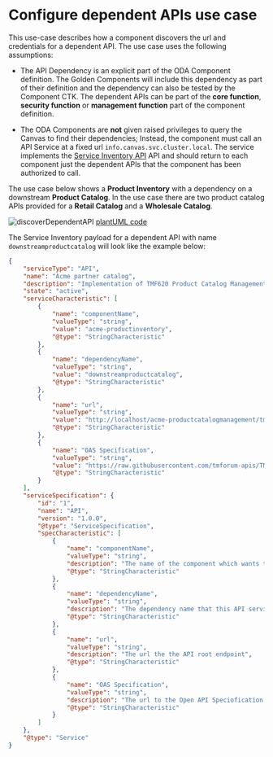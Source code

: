 # Configure dependent APIs use case

This use-case describes how a component discovers the url and credentials for a dependent API. The use case uses the following assumptions:

* The API Dependency is an explicit part of the ODA Component definition. The Golden Components will include this dependency as part of their definition and the dependency can also be tested by the Component CTK. The dependent APIs can be part of the **core function**, **security function** or **management function** part of the component definition.

* The ODA Components are **not** given raised privileges to query the Canvas to find their dependencies; Instead, the component must call an API Service at a fixed url `info.canvas.svc.cluster.local`. The service implements the [Service Inventory API](https://www.tmforum.org/resources/standard/tmf638-service-inventory-api-user-guide-v5-0-0/) API and should return to each component just the dependent APIs that the component has been authorized to call.

The use case below shows a **Product Inventory** with a dependency on a downstream **Product Catalog**. In the use case there are two product catalog APIs provided for a **Retail Catalog** and a **Wholesale Catalog**. 

![discoverDependentAPI](http://www.plantuml.com/plantuml/proxy?cache=no&src=https://raw.githubusercontent.com/tmforum-oda/oda-canvas/master/usecase-library/pumlFiles/discover-dependent-API.puml)
[plantUML code](pumlFiles/discover-dependent-API.puml)


The Service Inventory payload for a dependent API with name `downstreamproductcatalog` will look like the example below:

``` JSON
{
	"serviceType": "API",
	"name": "Acme partner catalog",
	"description": "Implementation of TMF620 Product Catalog Management Open API",
	"state": "active",
	"serviceCharacteristic": [
		{
			"name": "componentName",
			"valueType": "string",
			"value": "acme-productinventory",
			"@type": "StringCharacteristic"
		},
		{
			"name": "dependencyName",
			"valueType": "string",
			"value": "downstreamproductcatalog",
			"@type": "StringCharacteristic"
		},
		{
			"name": "url",
			"valueType": "string",
			"value": "http://localhost/acme-productcatalogmanagement/tmf-api/productCatalogManagement/v4",
			"@type": "StringCharacteristic"
		},
		{
			"name": "OAS Specification",
			"valueType": "string",
			"value": "https://raw.githubusercontent.com/tmforum-apis/TMF620_ProductCatalog/master/TMF620-ProductCatalog-v4.0.0.swagger.json",
			"@type": "StringCharacteristic"
		}
	],
	"serviceSpecification": {
		"id": "1",
		"name": "API",
		"version": "1.0.0",
		"@type": "ServiceSpecification",
		"specCharacteristic": [
			{
				"name": "componentName",
				"valueType": "string",
				"description": "The name of the component which wants to consume the API service. The component name is normally available in the environment vaiable COMPONENT_NAME",
				"@type": "StringCharacteristic"
			},
			{
				"name": "dependencyName",
				"valueType": "string",
				"description": "The dependency name that this API service matches. The dependency name is set in the Component Specification",
				"@type": "StringCharacteristic"
			},
			{
				"name": "url",
				"valueType": "string",
				"description": "The url the the API root endpoint",
				"@type": "StringCharacteristic"
			},
			{
				"name": "OAS Specification",
				"valueType": "string",
				"description": "The url to the Open API Speciofication for this API",
				"@type": "StringCharacteristic"
			}
		]
	},
	"@type": "Service"
}
```